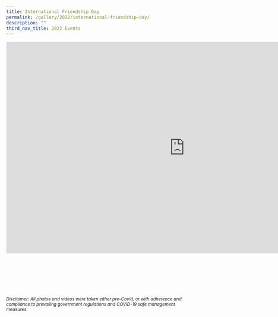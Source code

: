 ```yaml
---
title: International Friendship Day
permalink: /gallery/2022/international-friendship-day/
description: ""
third_nav_title: 2022 Events
---
```

<iframe allowfullscreen="true" height="569" width="960" frameborder="0" src="https://docs.google.com/presentation/d/e/2PACX-1vQnDKyRLxVqOTYsty5CgnH_hiZPozh7lHonhI4FBhtWzWNw1bG6LpgGutDHsaww33ethUUf96FLFbfv/embed?start=true&amp;loop=true&amp;delayms=5000"></iframe>


<br><br><br><br><br><br>
<sup>_Disclaimer: All photos and videos were taken either pre-Covid, or with adherence and compliance to prevailing government regulations and COVID-19 safe management measures._</sup>